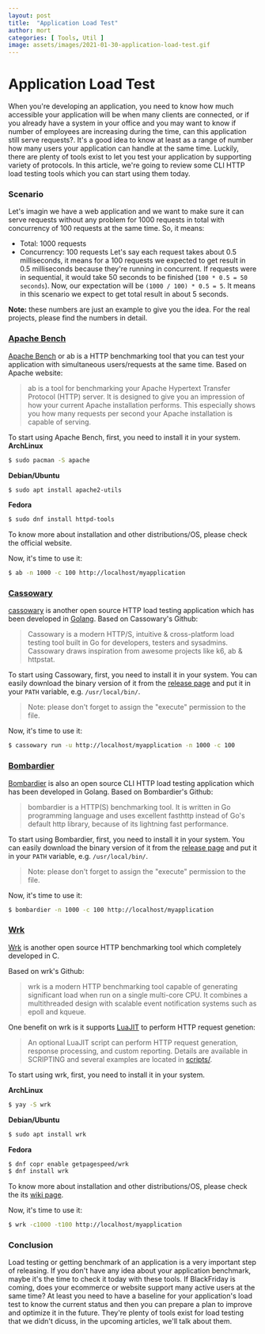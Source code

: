 ```yaml
---
layout: post
title:  "Application Load Test"
author: mort
categories: [ Tools, Util ]
image: assets/images/2021-01-30-application-load-test.gif
---
```

# Application Load Test

When you're developing an application, you need to know how much accessible your application will be when many clients are connected, or if you already have a system in your office and you may want to know if number of employees are increasing during the time, can this application still serve requests?.
It's a good idea to know at least as a range of number how many users your application can handle at the same time.
Luckily, there are plenty of tools exist to let you test your application by supporting variety of protocols.
In this article, we're going to review some CLI HTTP load testing tools which you can start using them today.

### Scenario

Let's imagin we have a web application and we want to make sure it can serve requests without any problem for 1000 requests in total with concurrency of 100 requests at the same time.
So, it means:

* Total: 1000 requests
* Concurrency: 100 requests
Let's say each request takes about 0.5 milliseconds, it means for a 100 requests we expected to get result in 0.5 milliseconds because they're running in concurrent. If requests were in sequential, it would take 50 seconds to be finished (`100 * 0.5 = 50 seconds`).
Now, our expectation will be `(1000 / 100) * 0.5 = 5`. It means in this scenario we expect to get total result in about 5 seconds.

**Note:** these numbers are just an example to give you the idea. For the real projects, please find the numbers in detail.

### [Apache Bench](https://httpd.apache.org/docs/2.4/programs/ab.html)
[Apache Bench](https://httpd.apache.org/docs/2.4/programs/ab.html) or ab is a HTTP benchmarking tool that you can test your application with simultaneous users/requests at the same time.
Based on Apache website:

> ab is a tool for benchmarking your Apache Hypertext Transfer Protocol (HTTP) server. It is designed to give you an impression of how your current Apache installation performs. This especially shows you how many requests per second your Apache installation is capable of serving.

To start using Apache Bench, first, you need to install it in your system.
**ArchLinux**

```bash
$ sudo pacman -S apache
```
**Debian/Ubuntu**

```bash
$ sudo apt install apache2-utils
```
**Fedora**

```bash
$ sudo dnf install httpd-tools
```

To know more about installation and other distributions/OS, please check the official website.

Now, it's time to use it:

```bash
$ ab -n 1000 -c 100 http://localhost/myapplication
```

### [Cassowary](https://github.com/rogerwelin/cassowary/)
[cassowary](https://github.com/rogerwelin/cassowary/) is another open source HTTP load testing application which has been developed in [Golang](https://golang.org/).
Based on Cassowary's Github:

> Cassowary is a modern HTTP/S, intuitive & cross-platform load testing tool built in Go for developers, testers and sysadmins. Cassowary draws inspiration from awesome projects like k6, ab & httpstat.

To start using Cassowary, first, you need to install it in your system.
You can easily download the binary version of it from the [release page](https://github.com/rogerwelin/cassowary/releases) and put it in your `PATH` variable, e.g. `/usr/local/bin/`.

>  Note: please don't forget to assign the "execute" permission to the file.

Now, it's time to use it:
```bash
$ cassowary run -u http://localhost/myapplication -n 1000 -c 100
```

### [Bombardier](https://github.com/codesenberg/bombardier)
[Bombardier](https://github.com/codesenberg/bombardier) is also an open source CLI HTTP load testing application which has been developed in Golang.
Based on Bombardier's Github:

> bombardier is a HTTP(S) benchmarking tool. It is written in Go programming language and uses excellent fasthttp instead of Go's default http library, because of its lightning fast performance.

To start using Bombardier, first, you need to install it in your system.
You can easily download the binary version of it from the [release page](https://github.com/codesenberg/bombardier/releases) and put it in your `PATH` variable, e.g. `/usr/local/bin/`.

> Note: please don't forget to assign the "execute" permission to the file.

Now, it's time to use it:

```bash
$ bombardier -n 1000 -c 100 http://localhost/myapplication
```

### [Wrk](https://github.com/wg/wrk)

[Wrk](https://github.com/wg/wrk) is another open source HTTP benchmarking tool which completely developed in C.

Based on wrk's Github:

> wrk is a modern HTTP benchmarking tool capable of generating significant load when run on a single multi-core CPU. It combines a multithreaded design with scalable event notification systems such as epoll and kqueue.

One benefit on wrk is it supports [LuaJIT](https://luajit.org/) to perform HTTP request genetion:

> An optional LuaJIT script can perform HTTP request generation, response processing, and custom reporting. Details are available in SCRIPTING and several examples are located in [scripts/](https://github.com/wg/wrk/blob/master/scripts).

To start using wrk, first, you need to install it in your system.

**ArchLinux**

```bash
$ yay -S wrk
```

**Debian/Ubuntu**

```bash
$ sudo apt install wrk
```

**Fedora**

```bash
$ dnf copr enable getpagespeed/wrk
$ dnf install wrk
```

To know more about installation and other distributions/OS, please check the its [wiki page](https://github.com/wg/wrk/wiki). 

Now, it's time to use it:

```bash
$ wrk -c1000 -t100 http://localhost/myapplication
```



### Conclusion

Load testing or getting benchmark of an application is a very important step of releasing. If you don't have any idea about your application benchmark, maybe it's the time to check it today with these tools. If BlackFriday is coming, does your ecommerce or website support many active users at the same time?
At least you need to have a baseline for your application's load test to know the current status and then you can prepare a plan to improve and optimize it in the future. They're plenty of tools exist for load testing that we didn't dicuss, in the upcoming articles, we'll talk about them.
